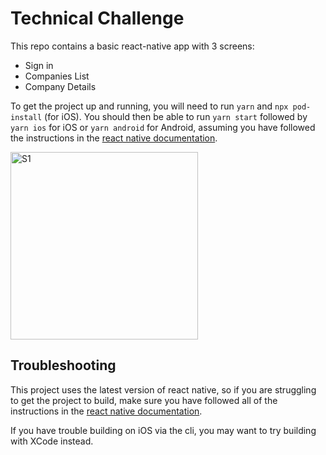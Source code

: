 # Technical Challenge

This repo contains a basic react-native app with 3 screens:

- Sign in
- Companies List
- Company Details

To get the project up and running, you will need to run `yarn` and `npx pod-install` (for iOS). You should then be able to run `yarn start` followed by `yarn ios` for iOS or `yarn android` for Android, assuming you have followed the instructions in the [react native documentation](https://reactnative.dev/docs/environment-setup).

<img width="300" alt="S1" src="demo.gif">

## Troubleshooting

This project uses the latest version of react native, so if you are struggling to get the project to build, make sure you have followed all of the instructions in the [react native documentation](https://reactnative.dev/docs/environment-setup).

If you have trouble building on iOS via the cli, you may want to try building with XCode instead.
